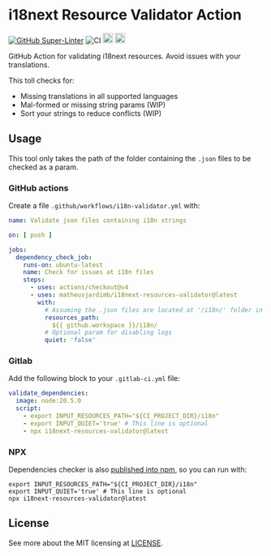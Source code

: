 # i18next Resource Validator Action

[![GitHub Super-Linter](https://github.com/matheusjardimb/i18next-resources-validator-action/actions/workflows/linter.yml/badge.svg)](https://github.com/super-linter/super-linter)
![CI](https://github.com/matheusjardimb/i18next-resources-validator-action/actions/workflows/ci.yml/badge.svg)
<a href="https://img.shields.io/github/v/release/matheusjardimb/i18next-resources-validator-action"><img alt="release" height="20" src="https://img.shields.io/github/v/release/matheusjardimb/i18next-resources-validator-action"></a>
<a href="https://www.npmjs.com/package/i18next-resources-validator-action"><img src="https://badge.fury.io/js/i18next-resources-validator.svg" alt="npm version" height="20"></a>

GitHub Action for validating i18next resources. Avoid issues with your translations.

This toll checks for:

- Missing translations in all supported languages
- Mal-formed or missing string params (WIP)
- Sort your strings to reduce conflicts (WIP)

## Usage

This tool only takes the path of the folder containing the `.json` files to be checked as a param.

### GitHub actions

Create a file `.github/workflows/i18n-validator.yml` with:

```yaml
name: Validate json files containing i18n strings

on: [ push ]

jobs:
  dependency_check_job:
    runs-on: ubuntu-latest
    name: Check for issues at i18n files
    steps:
      - uses: actions/checkout@v4
      - uses: matheusjardimb/i18next-resources-validator@latest
        with:
          # Assuming the .json files are located at '/i18n/' folder in your project 
          resources_path:
            ${{ github.workspace }}/i18n/
          # Optional param for disabling logs 
          quiet: 'false'
```

### Gitlab

Add the following block to your `.gitlab-ci.yml` file:

```yaml
validate_dependencies:
  image: node:20.5.0
  script:
    - export INPUT_RESOURCES_PATH="${CI_PROJECT_DIR}/i18n"
    - export INPUT_QUIET='true' # This line is optional
    - npx i18next-resources-validator@latest
```

### NPX

Dependencies checker is also [published into npm](https://www.npmjs.com/package/i18next-resources-validator), so you can
run
with:

```shell
export INPUT_RESOURCES_PATH="${CI_PROJECT_DIR}/i18n"
export INPUT_QUIET='true' # This line is optional
npx i18next-resources-validator@latest
```

## License

See more about the MIT licensing at [LICENSE](LICENSE).


